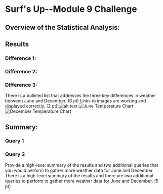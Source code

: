 # Surf's Up--Module 9 Challenge
## Overview of the Statistical Analysis:

## Results
### Difference 1:

### Difference 2:

### Difference 3:  


There is a bulleted list that addresses the three key differences in weather between June and December. (6 pt) Links to images are working and displayed correctly. (2 pt)
![alt text](http://url/to/img.png)
![June Temperature Chart](https://github.com/machudpicchu/surfs_up/blob/main/June%20Temps.png)
![December Temperature Chart](https://github.com/machudpicchu/surfs_up/blob/main/Dec%20Temps.png)
## Summary: 
### Query 1
### Query 2
Provide a high-level summary of the results and two additional queries that you would perform to gather more weather data for June and December.
There is a high-level summary of the results and there are two additional queries to perform to gather more weather data for June and December. (5 pt)
